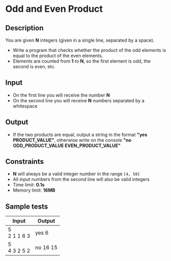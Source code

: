 # Odd and Even Product

## Description
You are given **N** integers (given in a single line, separated by a space).
  - Write a program that checks whether the product of the odd elements is equal to the product of the even elements.
  - Elements are counted from **1** to **N**, so the first element is odd, the second is even, etc.

## Input
- On the first line you will receive the number **N**
- On the second line you will receive **N** numbers separated by a whitespace

## Output
- If the two products are equal, output a string in the format **"yes PRODUCT_VALUE"**, otherwise write on the console **"no ODD_PRODUCT_VALUE EVEN_PRODUCT_VALUE"**

## Constraints
- **N** will always be a valid integer number in the range `[4, 50]`
- All input numbers from the second line will also be valid integers
- Time limit: **0.1s**
- Memory limit: **16MB**

## Sample tests

|     Input       |     Output     |
|-----------------|----------------|
| 5<br/>2 1 1 6 3 | yes 6          |
| 5<br/>4 3 2 5 2 | no 16 15       |
